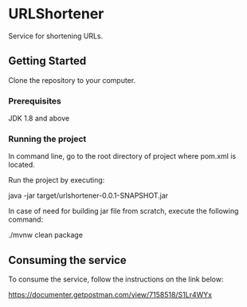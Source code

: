 # URLShortener
Service for shortening URLs.
## Getting Started

Clone the repository to your computer.

### Prerequisites

JDK 1.8 and above

### Running the project

In command line, go to the root directory of project where pom.xml is located.

Run the project by executing:

java -jar target/urlshortener-0.0.1-SNAPSHOT.jar

In case of need for building jar file from scratch, execute the following command:

./mvnw clean package

## Consuming the service

To consume the service, follow the instructions on the link below:

https://documenter.getpostman.com/view/7158518/S1Lr4WYx
